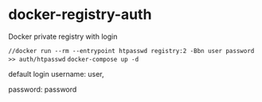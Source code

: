# docker-registry-auth
Docker private registry with login

`
//docker run --rm --entrypoint htpasswd registry:2 -Bbn user password >> auth/htpasswd
`
`
docker-compose up -d
`

default login
username: user,

password: password
